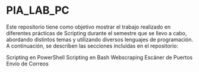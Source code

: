 # PIA_LAB_PC
Este repositorio tiene como objetivo mostrar el trabajo realizado en diferentes prácticas de Scripting durante el semestre que se llevo a cabo, abordando distintos temas y utilizando diversos lenguajes de programación. A continuación, se describen las secciones incluidas en el repositorio:

Scripting en PowerShell
Scripting en Bash
Webscraping
Escáner de Puertos
Envío de Correos
